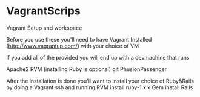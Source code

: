 VagrantScrips
=============

Vagrant Setup and workspace

Before you use these you'll need to have Vagrant Installed (http://www.vagrantup.com/) with your choice of VM

If you add all of the provided you will end up with a devmachine that runs

Apache2
RVM (installing Ruby is optional)
git
PhusionPassenger

After the installation is done you'll want to install your choice of Ruby&Rails by doing a Vagrant ssh and running 
RVM install ruby-1.x.x
Gem install Rails
